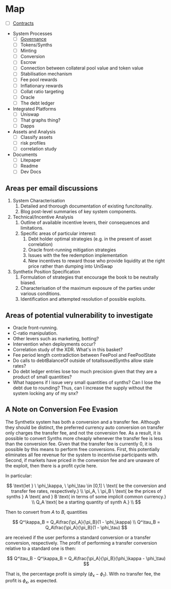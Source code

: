 # Map

* [ ] [Contracts](contracts.md)
* System Processes
  * [ ] [Governance](governance.md)
  * [ ] Tokens/Synths
  * [ ] Minting
  * [ ] Conversion
  * [ ] Escrow
  * [ ] Connection between collateral pool value and token value
  * [ ] Stabilisation mechanism
  * [ ] Fee pool rewards
  * [ ] Inflationary rewards
  * [ ] Collat ratio targeting
  * [ ] Oracle
  * [ ] The debt ledger
* Integrated Platforms
  * [ ] Uniswap
  * [ ] That graphs thing?
  * [ ] Dapps
* Assets and Analysis
  * [ ] Classify assets
  * [ ] risk profiles
  * [ ] correlation study
* Documents
  * [ ] Litepaper
  * [ ] Readme
  * [ ] Dev Docs

## Areas per email discussions

1. System Characterisation
    1. Detailed and thorough documentation of existing funcitonality.
    2. Blog post-level summaries of key system components.
2. Technical/Incentive Analysis
    1. Outline of available incentive levers, their consequences and limitations.
    2. Specific areas of particular interest:
        1. Debt holder optimal strategies (e.g. in the present of asset correlation)
        2. Oracle front-running mitigation strategies
        3. Issues with the fee redemption implementation
        4. New incentives to reward those who provide liquidity at the right price rather than dumping into UniSwap
3. Synthetix Position Specification
    1. Formulation of strategies that encourage the book to be neutrally biased.
    2. Characterisation of the maximum exposure of the parties under various conditions.
    3. Identification and attempted resolution of possible exploits.

## Areas of potential vulnerability to investigate

* Oracle front-running.
* C-ratio manipulation.
* Other levers such as marketing, botting?
* Intervention when deployments occur?
* Correlation study of the XDR. What's in this basket?
* Fee period length contradiction between FeePool and FeePoolState
* Do calls to debtBalanceOf outside of totalIssuedSynths allow stale rates?
* Do debt ledger entries lose too much precision given that they are a product of small quantities?
* What happens if I issue very small quantities of synths? Can I lose the debt due to rounding? Thus, can I increase the supply without the system locking any of my snx?

## A Note on Conversion Fee Evasion

The Synthetix system has both a conversion and a transfer fee. Although they should be distinct,
the preferred currency auto conversion on transfer only charges the transfer fee, and not the conversion fee.
As a result, it is possible to convert Synths more cheaply whenever the transfer fee is less than the conversion fee.
Given that the transfer fee is currently 0, it is possible by this means to perform free conversions. First, this potentially
eliminates all fee revenue for the system to incentivise participants with. Second, if markets have priced in the conversion fee
and are unaware of the exploit, then there is a profit cycle here.

In particular:

$$
\text{let } \ \phi_\kappa, \ \phi_\tau \in [0,1] \ \text{ be the conversion and transfer fee rates, respectively.} \\
\pi_A, \ \pi_B \ \text{ be the prices of synths } A \text{ and } B \text{ in terms of some implicit common currency.} \\
Q_A \text{ be a starting quantity of synth A.} \\
$$

Then to convert from $A$ to $B$, quantities

$$
Q^\kappa_B = Q_A\frac{\pi_A}{\pi_B}(1 - \phi_\kappa) \\
Q^\tau_B = Q_A\frac{\pi_A}{\pi_B}(1 - \phi_\tau)
$$

are received if the user performs a standard conversion or a transfer conversion, respectively.
The profit of performing a transfer conversion relative to a standard one is then:

$$
Q^\tau_B - Q^\kappa_B = Q_A\frac{\pi_A}{\pi_B}(\phi_\kappa - \phi_\tau)
$$

That is, the percentage profit is simply $(\phi_\kappa - \phi_\tau)$. With no transfer fee, the profit is $\phi_\kappa$, as expected.
